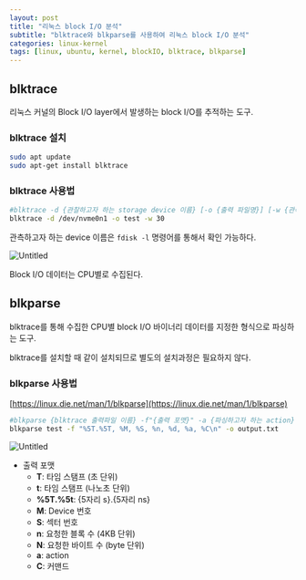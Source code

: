 ```yaml
---
layout: post
title: "리눅스 block I/O 분석"
subtitle: "blktrace와 blkparse를 사용하여 리눅스 block I/O 분석"
categories: linux-kernel
tags: [linux, ubuntu, kernel, blockIO, blktrace, blkparse]
---
```



## blktrace

리눅스 커널의 Block I/O layer에서 발생하는 block I/O를 추적하는 도구.

### blktrace 설치

```bash
sudo apt update
sudo apt-get install blktrace
```

### blktrace 사용법

```bash
#blktrace -d {관찰하고자 하는 storage device 이름} [-o {출력 파일명}] [-w {관측 시간(초)}] [-a {관측하고자 하는 action}]
blktrace -d /dev/nvme0n1 -o test -w 30 
```

관측하고자 하는 device 이름은 `fdisk -l` 명령어를 통해서 확인 가능하다.

![Untitled](https://user-images.githubusercontent.com/57282971/183029717-31b8bce3-96b3-4309-a01b-40b6c463b835.png)

Block I/O 데이터는 CPU별로 수집된다.

## blkparse

blktrace를 통해 수집한 CPU별 block I/O 바이너리 데이터를 지정한 형식으로 파싱하는 도구.

blktrace를 설치할 때 같이 설치되므로 별도의 설치과정은 필요하지 않다.

### blkparse 사용법

[https://linux.die.net/man/1/blkparse](https://linux.die.net/man/1/blkparse)

```bash
#blkparse {blktrace 출력파일 이름} -f"{출력 포맷}" -a {파싱하고자 하는 action} -o {출력 파일명}
blkparse test -f "%5T.%5T, %M, %S, %n, %d, %a, %C\n" -o output.txt
```

![Untitled](https://user-images.githubusercontent.com/57282971/183029725-6a6df284-dbfa-410f-bd92-97941da1ad91.png)

- 출력 포맷
    - **T**: 타임 스탬프 (초 단위)
    - **t**: 타임 스탬프 (나노초 단위)
    - **%5T.%5t**: {5자리 s}.{5자리 ns}
    - **M**: Device 번호
    - **S**: 섹터 번호
    - **n**: 요청한 블록 수 (4KB 단위)
    - **N**: 요청한 바이트 수 (byte 단위)
    - **a**: action
    - **C**: 커맨드

